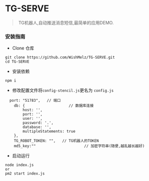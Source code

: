 # TG-SERVE

> ​	TG机器人,自动推送消息短信,最简单的应用DEMO.

### 安装指南	

* Clone 仓库

```
git clone https://github.com/WishMelz/TG-SERVE.git
cd TG-SERVE
```

* 安装依赖

```
npm i
```

* 修改配置文件将`config-stencil.js`更名为  `config.js`

```
  port: "51783",   // 端口
    db: {					 // 数据库连接
        host: '',
        port: '',
        user: '',
        password: '.',
        database: '',
        multipleStatements: true
    },
    TG_ROBOT_TOKEN: "",   // TG机器人的TOKEN
    md5_key:""						// 加密字符串(随便,越乱越长越好)
```

* 启动运行

```
node index.js
or
pm2 start index.js
```

